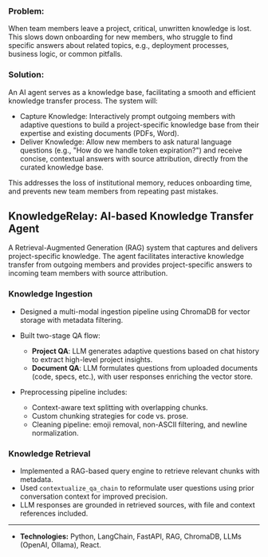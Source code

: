 ### **Problem:**
When team members leave a project, critical, unwritten knowledge is lost. This slows down onboarding for new members, who struggle to find specific answers about related topics, e.g., deployment processes, business logic, or common pitfalls.

### **Solution:**

An AI agent serves as a knowledge base, facilitating a smooth and efficient knowledge transfer process. The system will:

* Capture Knowledge: Interactively prompt outgoing members with adaptive questions to build a project-specific knowledge base from their expertise and existing documents (PDFs, Word).
* Deliver Knowledge: Allow new members to ask natural language questions (e.g., "How do we handle token expiration?") and receive concise, contextual answers with source attribution, directly from the curated knowledge base.

This addresses the loss of institutional memory, reduces onboarding time, and prevents new team members from repeating past mistakes.


## **KnowledgeRelay: AI-based Knowledge Transfer Agent**

A Retrieval-Augmented Generation (RAG) system that captures and delivers project-specific knowledge. The agent facilitates interactive knowledge transfer from outgoing members and provides project-specific answers to incoming team members with source attribution.

### Knowledge Ingestion

* Designed a multi-modal ingestion pipeline using ChromaDB for vector storage with metadata filtering.
* Built two-stage QA flow:

  * **Project QA**: LLM generates adaptive questions based on chat history to extract high-level project insights.
  * **Document QA**: LLM formulates questions from uploaded documents (code, specs, etc.), with user responses enriching the vector store.
* Preprocessing pipeline includes:

  * Context-aware text splitting with overlapping chunks.
  * Custom chunking strategies for code vs. prose.
  * Cleaning pipeline: emoji removal, non-ASCII filtering, and newline normalization.


### Knowledge Retrieval

* Implemented a RAG-based query engine to retrieve relevant chunks with metadata.
* Used `contextualize_qa_chain` to reformulate user questions using prior conversation context for improved precision.
* LLM responses are grounded in retrieved sources, with file and context references included.

---

* **Technologies:** Python, LangChain, FastAPI, RAG, ChromaDB, LLMs (OpenAI, Ollama), React.
